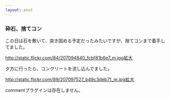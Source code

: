 ```yaml
---
layout: post
---
```

<h3>砕石、捨てコン</h3>
<p>この日は石を敷いて、突き固める予定だったみたいですが、捨てコンまで着手してました。</p>
<p><a href="http://static.flickr.com/84/207094840_fcbf81b6e7_m.jpg">http://static.flickr.com/84/207094840_fcbf81b6e7_m.jpg</a><a href="http://flickr.com/photos/yoshimov/207094840/">拡大</a></p>
<p>夕方に行ったら、コンクリートを流し込んでました。</p>
<p><a href="http://static.flickr.com/89/207097527_b49c3deb71_m.jpg">http://static.flickr.com/89/207097527_b49c3deb71_m.jpg</a><a href="http://flickr.com/photos/yoshimov/207097527/">拡大</a></p>
<p><span class="error">commentプラグインは存在しません。</span> </p>
